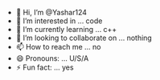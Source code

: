 - 👋 Hi, I’m @Yashar124
- 👀 I’m interested in ... code
- 🌱 I’m currently learning ... c++
- 💞️ I’m looking to collaborate on ... nothing
- 📫 How to reach me ... no
- 😄 Pronouns: ... U/S/A
- ⚡ Fun fact: ... yes

<!---
Yashar124/Yashar124 is a ✨ special ✨ repository because its `README.md` (this file) appears on your GitHub profile.
You can click the Preview link to take a look at your changes.
--->
